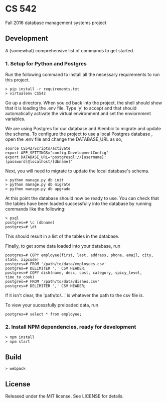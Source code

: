# CS 542

Fall 2016 database management systems project

## Development

A (somewhat) comprehensive list of commands to get started.

### 1. Setup for Python and Postgres

Run the following command to install all the necessary requirements to run this project. 
```shell
> pip install -r requirements.txt
> virtualenv CS542
```

Go up a directory. When you cd back into the project, the shell should show that it is loading the .env file. Type 'y' to accept and that should automatically activate the virtual environment and set the enviornment variables.

 We are using Postgres for our database and Alembic to migrate and update the schema. To configure the project to use a local Postgres database , open the .env file and change the DATABASE_URL as so,
```
source CS542/Scripts/activate
export APP_SETTINGS="config.DevelopmentConfig"
export DATABASE_URL="postgresql://[username]:[password]@localhost/[dbname]"
```

Next, you will need to migrate to update the local database's schema.
```shell
> python manage.py db init
> python manage.py db migrate
> python manage.py db upgrade
```

At this point the database should now be ready to use. You can check that the tables have been loaded successfully into the database by running commands like the following:
```
> psql
postgres=# \c [dbname]
postgres=# \dt
```
This should result in a list of the tables in the database. 

Finally, to get some data loaded into your database, run 

```
postgres=# COPY employee(first, last, address, phone, email, city, state, zipcode) 
postgres=# FROM '/path/to/data/employees.csv' 
postgres=# DELIMITER ',' CSV HEADER;
postgres=# COPY dish(name, desc, cost, category, spicy_level, time_to_cook) 
postgres=# FROM '/path/to/data/dishes.csv' 
postgres=# DELIMITER ',' CSV HEADER;
```

If it isn't clear, the 'path/to/...' is whatever the path to the csv file is. 

To view your sucessfully preloaded data, run

```
postgres=# select * from employee;
```


### 2. Install NPM dependencies, ready for development

```shell
> npm install
> npm start
```

## Build

```shell
> webpack
```

## License

Released under the MIT license. See LICENSE for details.